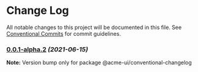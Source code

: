 # Change Log

All notable changes to this project will be documented in this file.
See [Conventional Commits](https://conventionalcommits.org) for commit guidelines.

### [0.0.1-alpha.2](https://github.com/yufuid/acme-ui/compare/v0.0.1-alpha.0...v0.0.1-alpha.2) _(2021-06-15)_

**Note:** Version bump only for package @acme-ui/conventional-changelog
